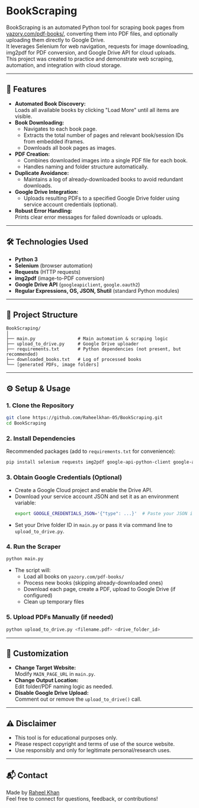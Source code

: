 # BookScraping

BookScraping is an automated Python tool for scraping book pages from [yazory.com/pdf-books/](https://yazory.com/pdf-books/), converting them into PDF files, and optionally uploading them directly to Google Drive.  
It leverages Selenium for web navigation, requests for image downloading, img2pdf for PDF conversion, and Google Drive API for cloud uploads.  
This project was created to practice and demonstrate web scraping, automation, and integration with cloud storage.

---

## 🚀 Features

- **Automated Book Discovery:**  
  Loads all available books by clicking "Load More" until all items are visible.
- **Book Downloading:**  
  - Navigates to each book page.
  - Extracts the total number of pages and relevant book/session IDs from embedded iframes.
  - Downloads all book pages as images.
- **PDF Creation:**  
  - Combines downloaded images into a single PDF file for each book.
  - Handles naming and folder structure automatically.
- **Duplicate Avoidance:**  
  - Maintains a log of already-downloaded books to avoid redundant downloads.
- **Google Drive Integration:**  
  - Uploads resulting PDFs to a specified Google Drive folder using service account credentials (optional).
- **Robust Error Handling:**  
  Prints clear error messages for failed downloads or uploads.

---

## 🛠️ Technologies Used

- **Python 3**
- **Selenium** (browser automation)
- **Requests** (HTTP requests)
- **img2pdf** (image-to-PDF conversion)
- **Google Drive API** (`googleapiclient`, `google.oauth2`)
- **Regular Expressions, OS, JSON, Shutil** (standard Python modules)

---

## 📁 Project Structure

```
BookScraping/
│
├── main.py                # Main automation & scraping logic
├── upload_to_drive.py     # Google Drive uploader
├── requirements.txt       # Python dependencies (not present, but recommended)
├── downloaded_books.txt   # Log of processed books
└── [generated PDFs, image folders]
```

---

## ⚙️ Setup & Usage

### 1. Clone the Repository

```bash
git clone https://github.com/Raheelkhan-05/BookScraping.git
cd BookScraping
```

### 2. Install Dependencies

Recommended packages (add to `requirements.txt` for convenience):

```bash
pip install selenium requests img2pdf google-api-python-client google-auth-httplib2 google-auth-oauthlib webdriver-manager
```

### 3. Obtain Google Credentials (Optional)

- Create a Google Cloud project and enable the Drive API.
- Download your service account JSON and set it as an environment variable:
  ```bash
  export GOOGLE_CREDENTIALS_JSON='{"type": ...}'  # Paste your JSON inline or use a file and load it in code
  ```
- Set your Drive folder ID in `main.py` or pass it via command line to `upload_to_drive.py`.

### 4. Run the Scraper

```bash
python main.py
```

- The script will:
  - Load all books on `yazory.com/pdf-books/`
  - Process new books (skipping already-downloaded ones)
  - Download each page, create a PDF, upload to Google Drive (if configured)
  - Clean up temporary files

### 5. Upload PDFs Manually (if needed)

```bash
python upload_to_drive.py <filename.pdf> <drive_folder_id>
```

---

## 🔑 Customization

- **Change Target Website:**  
  Modify `MAIN_PAGE_URL` in `main.py`.
- **Change Output Location:**  
  Edit folder/PDF naming logic as needed.
- **Disable Google Drive Upload:**  
  Comment out or remove the `upload_to_drive()` call.

---

## ⚠️ Disclaimer

- This tool is for educational purposes only.  
- Please respect copyright and terms of use of the source website.
- Use responsibly and only for legitimate personal/research uses.

---

## 📬 Contact

Made by [Raheel Khan](https://github.com/Raheelkhan-05)  
Feel free to connect for questions, feedback, or contributions!
